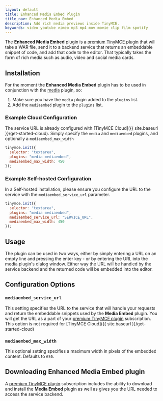 ```yaml
---
layout: default
title: Enhanced Media Embed Plugin
title_nav: Enhanced Media Embed
description: Add rich media previews inside TinyMCE.
keywords: video youtube vimeo mp3 mp4 mov movie clip film spotify
---
```


The **Enhanced Media Embed** plugin is a [premium TinyMCE plugin](https://tinymce.com/pricing) that will take a WAR file, send it to a backend service that returns an embeddable snippet of code, and add that code to the editor. That typically takes the form of rich media such as audio, video and social media cards.

## Installation

For the moment the **Enhanced Media Embed** plugin has to be used in conjunction with the [media](../media) plugin, so:

1. Make sure you have the `media` plugin added to the `plugins` list.
2. Add the `mediaembed` plugin to the `plugins` list.

### Example Cloud Configuration
The service URL is already configured with [TinyMCE Cloud]({{ site.baseurl }}/get-started-cloud).
Simply specify the `media` and `mediaembed` plugins, and optionally a `mediaembed_max_width`

```js
tinymce.init({
  selector: "textarea",
  plugins: "media mediaembed",
  mediaembed_max_width: 450
});
```

### Example Self-hosted Configuration
In a Self-hosted installation, please ensure you configure the URL to the service with the `mediaembed_service_url` parameter.

```js
tinymce.init({
  selector: "textarea",
  plugins: "media mediaembed",
  mediaembed_service_url: "SERVICE_URL",
  mediaembed_max_width: 450
});
```

## Usage

The plugin can be used in two ways, either by simply entering a URL on an empty line and pressing the enter key - or by entering the URL into the media plugin's dialog window. Either way the URL will be handled by the service backend and the returned code will be embedded into the editor.

## Configuration Options

### `mediaembed_service_url`

This setting specifies the URL to the service that will handle your requests and return the embeddable snippets used by the **Media Embed** plugin. You will get the URL as a part of your [premium TinyMCE plugin](https://www.tinymce.com/pricing/) subscription.
This option is not required for [TinyMCE Cloud]({{ site.baseurl }}/get-started-cloud)

### `mediaembed_max_width`

This optional setting specifies a maximum width in pixels of the embedded content. Defaults to `650`.

## Downloading Enhanced Media Embed plugin

A [premium TinyMCE plugin](https://www.tinymce.com/pricing/) subscription includes the ability to download and install the **Media Embed** plugin as well as gives you the URL needed to access the service backend.
